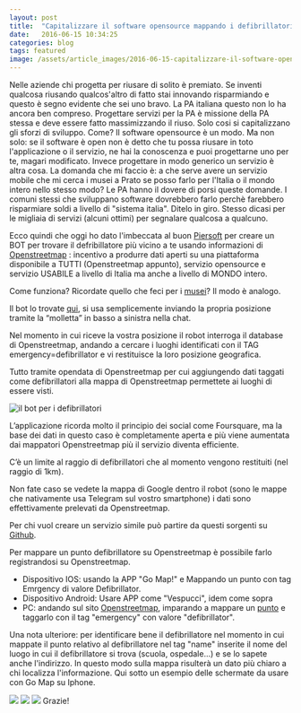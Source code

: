 ```yaml
---
layout: post
title:  "Capitalizzare il software opensource mappando i defibrillatori su Openstreetmap"
date:   2016-06-15 10:34:25
categories: blog
tags: featured
image: /assets/article_images/2016-06-15-capitalizzare-il-software-opensource-mappando-i-defribillatori-su-openstreetmap/0.jpg
---
```


Nelle aziende chi progetta per riusare di solito è premiato. Se inventi qualcosa riusando qualcos'altro di fatto stai innovando risparmiando e questo è segno evidente che sei uno bravo.
La PA italiana questo non lo ha ancora ben compreso. Progettare servizi per la PA è missione della PA stessa e deve essere fatto massimizzando il riuso. Solo cosi si capitalizzano gli sforzi di sviluppo. Come? Il software opensource è un modo. Ma non solo: se il software è open non è detto che tu possa riusare in toto l'applicazione o il servizio, ne hai la conoscenza e puoi progettarne uno per te, magari modificato. Invece progettare in modo generico un servizio è altra cosa. La domanda che mi faccio è: a che serve avere un servizio mobile che mi cerca i musei a Prato se posso farlo per l'Italia o il mondo intero nello stesso modo? Le PA hanno il dovere di porsi queste domande. I comuni stessi che sviluppano software dovrebbero farlo perchè farebbero risparmiare soldi a livello di "sistema italia". Ditelo in giro. Stesso dicasi per le migliaia di servizi (alcuni ottimi) per segnalare qualcosa a qualcuno.

Ecco quindi che oggi ho dato l'imbeccata al buon [Piersoft](https://twitter.com/Piersoft) per creare un BOT per trovare il defribillatore più vicino a te usando informazioni di [Openstreetmap](www.openstreemap.org) : incentivo a produrre dati aperti su una piattaforma disponibile a TUTTI (Openstreetmap appunto), servizio opensource e servizio USABILE a livello di Italia ma anche a livello di MONDO intero.

Come funziona? Ricordate quello che feci per i [musei](http://pratosmart.teo-soft.com/trovare-musei-vicini-a-te-con-telegram-e-openstreetmap/)? Il modo è analogo.

Il bot lo trovate [qui](https://telegram.me/defibrillatoribot), si usa semplicemente inviando la propria posizione tramite la “molletta” in basso a sinistra nella chat.

Nel momento in cui riceve la vostra posizione il robot interroga il database di Openstreetmap, andando a cercare i luoghi identificati con il TAG emergency=defibrillator e vi restituisce la loro posizione geografica.

Tutto tramite opendata di Openstreetmap per cui aggiungendo dati taggati come defibrillatori alla mappa di Openstreetmap permettete ai luoghi di essere visti.

![il bot per i defibrillatori](/assets/article_images/2016-06-15-capitalizzare-il-software-opensource-mappando-i-defribillatori-su-openstreetmap/1.png)

L’applicazione ricorda molto il principio dei social come Foursquare, ma la base dei dati in questo caso è completamente aperta e più viene aumentata dai mappatori Openstreetmap più il servizio diventa efficiente.

C’è un limite al raggio di defibrillatori che al momento vengono restituiti (nel raggio di 1km).

Non fate caso se vedete la mappa di Google dentro il robot (sono le mappe che nativamente usa Telegram sul vostro smartphone) i dati sono effettivamente prelevati da Openstreetmap.

Per chi vuol creare un servizio simile può partire da questi sorgenti su [Github](https://github.com/iltempe/TelegramMusei).

Per mappare un punto defibrillatore su Openstreetmap è possibile farlo registrandosi su Openstreetmap.

- Dispositivo IOS: usando la APP "Go Map!" e Mappando un punto con tag Emrgency di valore Defibrillator.
- Dispositivo Android: Usare APP come "Vespucci", idem come sopra
- PC: andando sul sito [Openstreetmap](wwww.openstreetmap.org), imparando a mappare un [punto](http://wiki.openstreetmap.org/wiki/IT:Elementi) e taggarlo con il tag "emergency" con valore "defibrillator".

Una nota ulteriore: per identificare bene il defibrillatore nel momento in cui mappate il punto relativo al defibrillatore nel tag "name" inserite il nome del luogo in cui il defibrillatore si trova (scuola, ospedale...) e se lo sapete anche l'indirizzo. In questo modo sulla mappa risulterà un dato più chiaro a chi localizza l'informazione. Qui sotto un esempio delle schermate da usare con Go Map su Iphone.

![](/assets/article_images/2016-06-15-capitalizzare-il-software-opensource-mappando-i-defribillatori-su-openstreetmap/2.jpg)
![](/assets/article_images/2016-06-15-capitalizzare-il-software-opensource-mappando-i-defribillatori-su-openstreetmap/3.jpg)
![](/assets/article_images/2016-06-15-capitalizzare-il-software-opensource-mappando-i-defribillatori-su-openstreetmap/4.jpg)
Grazie!

